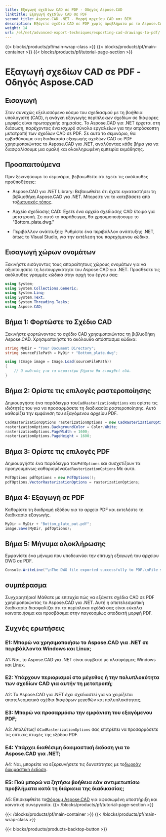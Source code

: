 ```yaml
---
title: Εξαγωγή σχεδίων CAD σε PDF - Οδηγός Aspose.CAD
linktitle: Εξαγωγή σχεδίων CAD σε PDF
second_title: Aspose.CAD .NET - Μορφή αρχείου CAD και BIM
description: Εξάγετε σχέδια CAD σε PDF χωρίς προβλήματα με το Aspose.CAD για .NET. Ακολουθήστε τον βήμα προς βήμα οδηγό μας για αποτελεσματική μετατροπή.
weight: 14
url: /el/net/advanced-export-techniques/exporting-cad-drawings-to-pdf/
---
```


{{< blocks/products/pf/main-wrap-class >}}
{{< blocks/products/pf/main-container >}}
{{< blocks/products/pf/tutorial-page-section >}}

# Εξαγωγή σχεδίων CAD σε PDF - Οδηγός Aspose.CAD

## Εισαγωγή

Στον συνεχώς εξελισσόμενο κόσμο του σχεδιασμού με τη βοήθεια υπολογιστή (CAD), η ανάγκη εξαγωγής περίπλοκων σχεδίων σε διάφορες μορφές είναι πρωταρχικής σημασίας. Το Aspose.CAD για .NET έρχεται στη διάσωση, παρέχοντας ένα ισχυρό σύνολο εργαλείων για την απρόσκοπτη μετατροπή των σχεδίων CAD σε PDF. Σε αυτό το σεμινάριο, θα εμβαθύνουμε στη διαδικασία εξαγωγής σχεδίων CAD σε PDF χρησιμοποιώντας το Aspose.CAD για .NET, αναλύοντας κάθε βήμα για να διασφαλίσουμε μια ομαλή και ολοκληρωμένη εμπειρία εκμάθησης.

## Προαπαιτούμενα

Πριν ξεκινήσουμε το σεμινάριο, βεβαιωθείτε ότι έχετε τις ακόλουθες προϋποθέσεις:

-  Aspose.CAD για .NET Library: Βεβαιωθείτε ότι έχετε εγκαταστήσει τη βιβλιοθήκη Aspose.CAD για .NET. Μπορείτε να το κατεβάσετε από το[δικτυακός τόπος](https://releases.aspose.com/cad/net/).

- Αρχείο σχεδίασης CAD: Έχετε ένα αρχείο σχεδίασης CAD έτοιμο για μετατροπή. Σε αυτό το παράδειγμα, θα χρησιμοποιήσουμε το "Bottom_plate.dwg."

- Περιβάλλον ανάπτυξης: Ρυθμίστε ένα περιβάλλον ανάπτυξης .NET, όπως το Visual Studio, για την εκτέλεση του παρεχόμενου κώδικα.

## Εισαγωγή χώρων ονομάτων

Ξεκινήστε εισάγοντας τους απαραίτητους χώρους ονομάτων για να αξιοποιήσετε τη λειτουργικότητα του Aspose.CAD για .NET. Προσθέστε τις ακόλουθες γραμμές κώδικα στην αρχή του έργου σας:

```csharp
using System;
using System.Collections.Generic;
using System.Linq;
using System.Text;
using System.Threading.Tasks;
using Aspose.CAD;
```

## Βήμα 1: Φορτώστε το Σχέδιο CAD

Ξεκινήστε φορτώνοντας το σχέδιο CAD χρησιμοποιώντας τη βιβλιοθήκη Aspose.CAD. Χρησιμοποιήστε το ακόλουθο απόσπασμα κώδικα:

```csharp
string MyDir = "Your Document Directory";
string sourceFilePath = MyDir + "Bottom_plate.dwg";

using (Image image = Image.Load(sourceFilePath))
{
    // Ο κωδικός για τα περαιτέρω βήματα θα εισαχθεί εδώ.
}
```

## Βήμα 2: Ορίστε τις επιλογές ραστεροποίησης

 Δημιουργήστε ένα παράδειγμα του`CadRasterizationOptions` και ορίστε τις ιδιότητές του για να προσαρμόσετε τη διαδικασία ραστεροποίησης. Αυτό καθορίζει την εμφάνιση του εξαγόμενου αρχείου PDF.

```csharp
CadRasterizationOptions rasterizationOptions = new CadRasterizationOptions();
rasterizationOptions.BackgroundColor = Color.White;
rasterizationOptions.PageWidth = 1600;
rasterizationOptions.PageHeight = 1600;
```

## Βήμα 3: Ορίστε τις επιλογές PDF

 Δημιουργήστε ένα παράδειγμα του`PdfOptions` και συσχετίζουν τα προηγουμένως καθορισμένα`CadRasterizationOptions` Με αυτό.

```csharp
PdfOptions pdfOptions = new PdfOptions();
pdfOptions.VectorRasterizationOptions = rasterizationOptions;
```

## Βήμα 4: Εξαγωγή σε PDF

Καθορίστε τη διαδρομή εξόδου για το αρχείο PDF και εκτελέστε τη διαδικασία εξαγωγής.

```csharp
MyDir = MyDir + "Bottom_plate_out.pdf";
image.Save(MyDir, pdfOptions);
```

## Βήμα 5: Μήνυμα ολοκλήρωσης

Εμφανίστε ένα μήνυμα που υποδεικνύει την επιτυχή εξαγωγή του αρχείου DWG σε PDF.

```csharp
Console.WriteLine("\nThe DWG file exported successfully to PDF.\nFile saved at " + MyDir);
```

## συμπέρασμα

Συγχαρητήρια! Μάθατε με επιτυχία πώς να εξάγετε σχέδια CAD σε PDF χρησιμοποιώντας το Aspose.CAD για .NET. Αυτή η αποτελεσματική διαδικασία διασφαλίζει ότι τα περίπλοκα σχέδιά σας είναι εύκολα κοινοποιήσιμα και προσβάσιμα στην παγκοσμίως αποδεκτή μορφή PDF.

## Συχνές ερωτήσεις

### Ε1: Μπορώ να χρησιμοποιήσω το Aspose.CAD για .NET σε περιβάλλοντα Windows και Linux;

A1: Ναι, το Aspose.CAD για .NET είναι συμβατό με πλατφόρμες Windows και Linux.

### Ε2: Υπάρχουν περιορισμοί στο μέγεθος ή την πολυπλοκότητα των σχεδίων CAD για αυτήν τη μετατροπή;

A2: Το Aspose.CAD για .NET έχει σχεδιαστεί για να χειρίζεται αποτελεσματικά σχέδια διαφόρων μεγεθών και πολυπλοκότητας.

### Ε3: Μπορώ να προσαρμόσω την εμφάνιση του εξαγόμενου PDF;

 Α3: Απολύτως! ο`CadRasterizationOptions` σας επιτρέπει να προσαρμόσετε τις οπτικές πτυχές της εξόδου PDF.

### Ε4: Υπάρχει διαθέσιμη δοκιμαστική έκδοση για το Aspose.CAD για .NET;

 A4: Ναι, μπορείτε να εξερευνήσετε τις δυνατότητες με το[δωρεάν δοκιμαστική έκδοση](https://releases.aspose.com/).

### Ε5: Πού μπορώ να ζητήσω βοήθεια εάν αντιμετωπίσω προβλήματα κατά τη διάρκεια της διαδικασίας;

A5: Επισκεφθείτε το[Φόρουμ Aspose.CAD](https://forum.aspose.com/c/cad/19) για αφοσιωμένη υποστήριξη και κοινοτική συνεργασία.
{{< /blocks/products/pf/tutorial-page-section >}}

{{< /blocks/products/pf/main-container >}}
{{< /blocks/products/pf/main-wrap-class >}}

{{< blocks/products/products-backtop-button >}}
